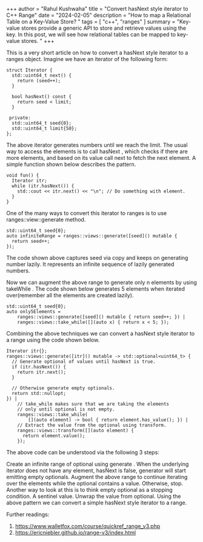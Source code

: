 +++
author = "Rahul Kushwaha"
title = "Convert hasNext style iterator to C++ Range"
date = "2024-02-05"
description = "How to map a Relational Table on a Key-Value Store? "
tags = [
    "c++",
    "ranges"
]
summary = "Key-value stores provide a generic API to store and retrieve values using the key. In this post, we will see how relational tables can be mapped to key-value stores. "
+++

This is a very short article on how to convert a hasNext style iterator to a ranges object. Imagine we have an iterator of the following form:

```
struct Iterator {
  std::uint64_t next() {
    return (seed++);
  }

  bool hasNext() const {
    return seed < limit;
  }

 private:
  std::uint64_t seed{0};
  std::uint64_t limit{50};
};
```

The above iterator generates numbers until we reach the limit. The usual way to access the elements is to call hasNext , which checks if there are more elements, and based on its value call next to fetch the next element. A simple function shown below describes the pattern.

```
void fun() {
  Iterator itr;
  while (itr.hasNext()) {
    std::cout << itr.next() << "\n"; // Do something with element.
  }
}
```


One of the many ways to convert this iterator to ranges is to use ranges::view::generate method.

```
std::uint64_t seed{0};
auto infiniteRange = ranges::views::generate([seed]() mutable {
  return seed++;
});
```
The code shown above captures seed via copy and keeps on generating number lazily. It represents an infinite sequence of lazily generated numbers.

Now we can augment the above range to generate only n elements by using takeWhile . The code shown below generates 5 elements when iterated over(remember all the elements are created lazily).
```
std::uint64_t seed{0};
auto only5Elements =
    ranges::views::generate([seed]() mutable { return seed++; }) |
    ranges::views::take_while([](auto x) { return x < 5; });
```
Combining the above techniques we can convert a hasNext style iterator to a range using the code shown below.

```
Iterator itr{};
ranges::views::generate([itr]() mutable -> std::optional<uint64_t> {
  // Generate optional of values until hasNext is true.
  if (itr.hasNext()) {
    return itr.next();
  }

  // Otherwise generate empty optionals.
  return std::nullopt;
}) |
    // take_while makes sure that we are taking the elements
    // only until optional is not empty.
    ranges::views::take_while(
        [](auto element) -> bool { return element.has_value(); }) |
    // Extract the value from the optional using transform.
    ranges::views::transform([](auto element) {
      return element.value();
    });
```
The above code can be understood via the following 3 steps:

Create an infinite range of optional<element> using generate . When the underlying iterator does not have any element, hasNext is false, generator will start emitting empty optionals.
Augment the above range to continue iterating over the elements while the optional contains a value. Otherwise, stop. Another way to look at this is to think empty optional as a stopping condition. A sentinel value.
Unwrap the value from optional.
Using the above pattern we can convert a simple hasNext style iterator to a range.

Further readings:

1. https://www.walletfox.com/course/quickref_range_v3.php
2. https://ericniebler.github.io/range-v3/index.html
